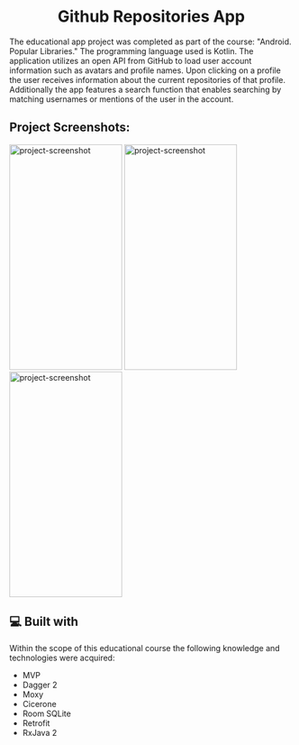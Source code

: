 <h1 align="center" id="title">Github Repositories App</h1>

<p id="description">
  
The educational app project was completed as part of the course: "Android. Popular Libraries." The programming language used is Kotlin. The application utilizes an open API from GitHub to load user account information such as avatars and profile names. Upon clicking on a profile the user receives information about the current repositories of that profile. Additionally the app features a search function that enables searching by matching usernames or mentions of the user in the account.</p>

<h2>Project Screenshots:</h2>

<img src="https://gdurl.com/SNINW" alt="project-screenshot" width="200" height="400/"> 
<img src="https://gdurl.com/p2za" alt="project-screenshot" width="200" height="400/"> 
<img src="https://gdurl.com/l_nb" alt="project-screenshot" width="200" height="400/">

<h2>💻 Built with</h2>

Within the scope of this educational course the following knowledge and technologies were acquired:

*   MVP
*   Dagger 2
*   Moxy
*   Cicerone
*   Room SQLite
*   Retrofit
*   RxJava 2
